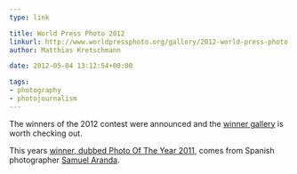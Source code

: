 ```yaml
---
type: link

title: World Press Photo 2012
linkurl: http://www.worldpressphoto.org/gallery/2012-world-press-photo
author: Matthias Kretschmann

date: 2012-05-04 13:12:54+00:00

tags:
- photography
- photojournalism
---
```


The winners of the 2012 contest were announced and the [winner gallery](http://www.worldpressphoto.org/gallery/2012-world-press-photo) is worth checking out.

This years [winner, dubbed Photo Of The Year 2011](http://www.worldpressphoto.org/photo/world-press-photo-year-2011-0), comes from Spanish photographer [Samuel Aranda](http://www.samuelaranda.net/).
